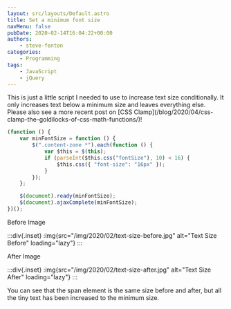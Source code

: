 ```yaml
---
layout: src/layouts/Default.astro
title: Set a minimum font size
navMenu: false
pubDate: 2020-02-14T16:04:22+00:00
authors:
    - steve-fenton
categories:
    - Programming
tags:
    - JavaScript
    - jQuery
---
```


This is just a little script I needed to use to increase text size conditionally. It only increases text below a minimum size and leaves everything else. Please also see a more recent post on [CSS Clamp]\(/blog/2020/04/css-clamp-the-goldilocks-of-css-math-functions/)!

```javascript
(function () {
    var minFontSize = function () {
        $(".content-zone *").each(function () {
            var $this = $(this);
            if (parseInt($this.css("fontSize"), 10) < 16) {
                $this.css({ "font-size": "16px" });
            }
        });
    };

    $(document).ready(minFontSize);
    $(document).ajaxComplete(minFontSize);
})();
```

Before Image

:::div{.inset}
:img{src="/img/2020/02/text-size-before.jpg" alt="Text Size Before" loading="lazy"}
:::

After Image

:::div{.inset}
:img{src="/img/2020/02/text-size-after.jpg" alt="Text Size After" loading="lazy"}
:::

You can see that the span element is the same size before and after, but all the tiny text has been increased to the minimum size.